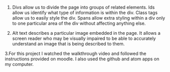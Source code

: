 1. Divs allow us to divide the page into groups of related elements. Ids allow us identify what type of information is within the div. Class tags allow us to easily style the div. Spans allow extra styling within a div only to one particular area of the div without affecting anything else.

2. Alt text describes a particular image embedded in the page. It allows a screen reader who may be visually impaired to be able to accurately understand an image that is being described to them. 

3.For this project I watched the walkthrough video and followed the instructions provided on moodle. I also used the github and atom apps on my computer.
